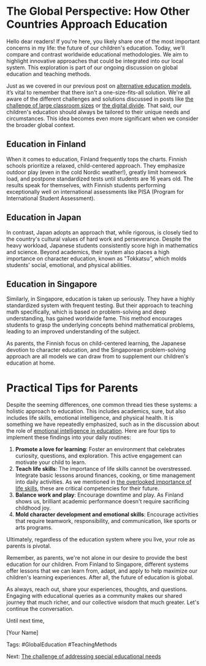 # The Global Perspective: How Other Countries Approach Education

Hello dear readers! If you're here, you likely share one of the most important concerns in my life: the future of our children's education. Today, we'll compare and contrast worldwide educational methodologies. We aim to highlight innovative approaches that could be integrated into our local system. This exploration is part of our ongoing discussion on global education and teaching methods. 

Just as we covered in our previous post on [alternative education models](/xedublog/education-fundamentals/alternative-education-models-homeschooling.md), it’s vital to remember that there isn't a one-size-fits-all solution. We're all aware of the different challenges and solutions discussed in posts like [the challenge of large classroom sizes](/xedublog/modern-challenges/the-challenge-of-large-classroom-sizes.md) or [the digital divide](/xedublog/modern-challenges/addressing-the-digital-divide-ensuring-equal-access.md). That said, our children's education should always be tailored to their unique needs and circumstances. This idea becomes even more significant when we consider the broader global context.

## Education in Finland
When it comes to education, Finland frequently tops the charts. Finnish schools prioritize a relaxed, child-centered approach. They emphasize outdoor play (even in the cold Nordic weather!), greatly limit homework load, and postpone standardized tests until students are 16 years old. The results speak for themselves, with Finnish students performing exceptionally well on international assessments like PISA (Program for International Student Assessment).

## Education in Japan
In contrast, Japan adopts an approach that, while rigorous, is closely tied to the country's cultural values of hard work and perseverance. Despite the heavy workload, Japanese students consistently score high in mathematics and science. Beyond academics, their system also places a high importance on character education, known as "Tokkatsu”, which molds students' social, emotional, and physical abilities.

## Education in Singapore
Similarly, in Singapore, education is taken up seriously. They have a highly standardized system with frequent testing. But their approach to teaching math specifically, which is based on problem-solving and deep understanding, has gained worldwide fame. This method encourages students to grasp the underlying concepts behind mathematical problems, leading to an improved understanding of the subject.

As parents, the Finnish focus on child-centered learning, the Japanese devotion to character education, and the Singaporean problem-solving approach are all models we can draw from to supplement our children's education at home.

# Practical Tips for Parents
Despite the seeming differences, one common thread ties these systems: a holistic approach to education. This includes academics, sure, but also includes life skills, emotional intelligence, and physical health. It is something we have repeatedly emphasized, such as in the discussion about the role of [emotional intelligence in education](/xedublog/holistic-development/the-push-for-emotional-intelligence-in-education.md). Here are four tips to implement these findings into your daily routines:
1.	**Promote a love for learning**: Foster an environment that celebrates curiosity, questions, and exploration. This active engagement can motivate your child to learn.
2.	**Teach life skills**: The importance of life skills cannot be overstressed. Integrate basic lessons around finances, cooking, or time management into daily activities. As we mentioned in [the overlooked importance of life skills](/xedublog/education-fundamentals/the-overlooked-importance-of-life-skills-in-curriculum.md), these are critical competencies for their future.
3.	**Balance work and play**: Encourage downtime and play. As Finland shows us, brilliant academic performance doesn't require sacrificing childhood joy.
4.	**Mold character development and emotional skills**: Encourage activities that require teamwork, responsibility, and communication, like sports or arts programs. 

Ultimately, regardless of the education system where you live, your role as parents is pivotal. 

Remember, as parents, we're not alone in our desire to provide the best education for our children. From Finland to Singapore, different systems offer lessons that we can learn from, adapt, and apply to help maximize our children's learning experiences. After all, the future of education is global.

As always, reach out, share your experiences, thoughts, and questions. Engaging with educational queries as a community makes our shared journey that much richer, and our collective wisdom that much greater. Let's continue the conversation.

Until next time,

[Your Name]

Tags: #GlobalEducation #TeachingMethods

Next: [The challenge of addressing special educational needs](/xedublog/education-fundamentals/the-challenge-of-addressing-special-educational-needs.md)